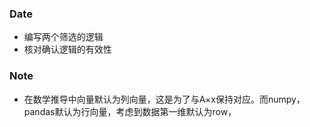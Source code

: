 ### Date
- 编写两个筛选的逻辑
- 核对确认逻辑的有效性

### Note
- 在数学推导中向量默认为列向量，这是为了与A×x保持对应。而numpy，pandas默认为行向量，考虑到数据第一维默认为row，